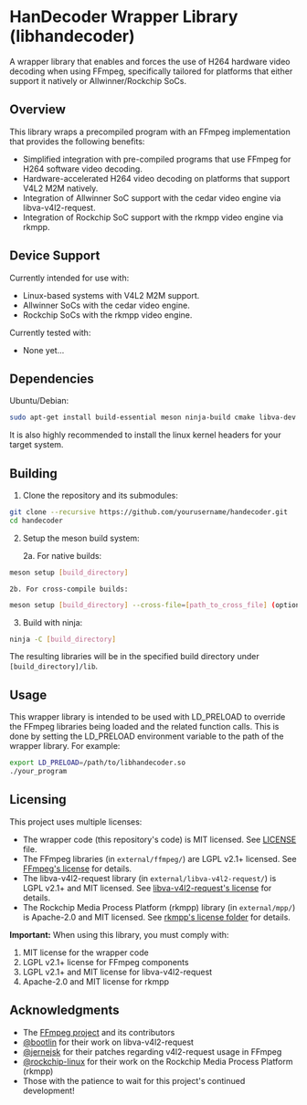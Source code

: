 # HanDecoder Wrapper Library (libhandecoder)

A wrapper library that enables and forces the use of H264 hardware video decoding when using FFmpeg, specifically tailored for platforms that either support it natively or Allwinner/Rockchip SoCs.

## Overview

This library wraps a precompiled program with an FFmpeg implementation that provides the following benefits:

- Simplified integration with pre-compiled programs that use FFmpeg for H264 software video decoding.
- Hardware-accelerated H264 video decoding on platforms that support V4L2 M2M natively.
- Integration of Allwinner SoC support with the cedar video engine via libva-v4l2-request.
- Integration of Rockchip SoC support with the rkmpp video engine via rkmpp.

## Device Support

Currently intended for use with:
- Linux-based systems with V4L2 M2M support.
- Allwinner SoCs with the cedar video engine.
- Rockchip SoCs with the rkmpp video engine.

Currently tested with:
- None yet...

## Dependencies

Ubuntu/Debian:
```bash
sudo apt-get install build-essential meson ninja-build cmake libva-dev libdrm-dev
```

It is also highly recommended to install the linux kernel headers for your target system.

## Building

1. Clone the repository and its submodules:

```bash
git clone --recursive https://github.com/yourusername/handecoder.git
cd handecoder
```
2. Setup the meson build system:

    2a. For native builds:
```bash
meson setup [build_directory]
```

    2b. For cross-compile builds:
```bash
meson setup [build_directory] --cross-file=[path_to_cross_file] (optional: -Dsys-root=[path_to_sysroot])
```

3. Build with ninja:

```bash
ninja -C [build_directory]
```

The resulting libraries will be in the specified build directory under `[build_directory]/lib`.

## Usage

This wrapper library is intended to be used with LD_PRELOAD to override the FFmpeg libraries being loaded and the related function calls. This is done by setting the LD_PRELOAD environment variable to the path of the wrapper library. For example:

```bash
export LD_PRELOAD=/path/to/libhandecoder.so
./your_program
```

## Licensing

This project uses multiple licenses:
- The wrapper code (this repository's code) is MIT licensed. See [LICENSE](LICENSE) file.
- The FFmpeg libraries (in `external/ffmpeg/`) are LGPL v2.1+ licensed. See [FFmpeg's license](https://github.com/FFmpeg/FFmpeg/blob/master/LICENSE.md) for details.
- The libva-v4l2-request library (in `external/libva-v4l2-request/`) is LGPL v2.1+ and MIT licensed. See [libva-v4l2-request's license](https://github.com/bootlin/libva-v4l2-request/blob/master/COPYING) for details.
- The Rockchip Media Process Platform (rkmpp) library (in `external/mpp/`) is Apache-2.0 and MIT licensed. See [rkmpp's license folder](https://github.com/rockchip-linux/mpp/blob/develop/LICENSES) for details.

**Important:** When using this library, you must comply with:
1. MIT license for the wrapper code
2. LGPL v2.1+ license for FFmpeg components
3. LGPL v2.1+ and MIT license for libva-v4l2-request
4. Apache-2.0 and MIT license for rkmpp

## Acknowledgments

- The [FFmpeg project](https://www.ffmpeg.org/) and its contributors
- [@bootlin](https://github.com/bootlin) for their work on libva-v4l2-request
- [@jernejsk](https://github.com/jernejsk) for their patches regarding v4l2-request usage in FFmpeg
- [@rockchip-linux](https://github.com/rockchip-linux) for their work on the Rockchip Media Process Platform (rkmpp)
- Those with the patience to wait for this project's continued development!
